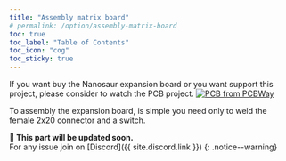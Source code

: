```yaml
---
title: "Assembly matrix board"
# permalink: /option/assembly-matrix-board
toc: true
toc_label: "Table of Contents"
toc_icon: "cog"
toc_sticky: true
---
```


If you want buy the Nanosaur expansion board or you want support this project, please consider to watch the PCB project.
<a href="https://www.pcbway.com/project/shareproject/Nanosaur___The_smallest_NVIDIA_Jetson_dinosaur_robot.html"><img src="https://www.pcbway.com/project/img/images/frompcbway.png" alt="PCB from PCBWay" /></a>

To assembly the expansion board, is simple you need only to weld the female 2x20 connector and a switch.

**:construction: This part will be updated soon.**<br/>For any issue join on [Discord]({{ site.discord.link }})
{: .notice--warning}

